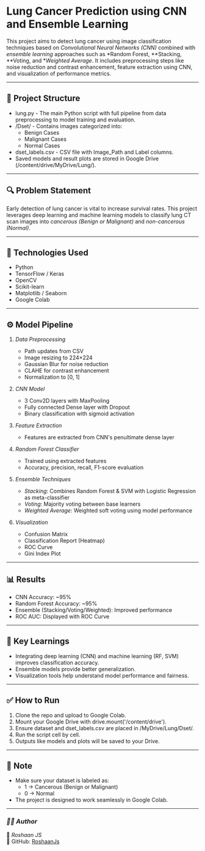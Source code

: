 # Lung Cancer Prediction using CNN and Ensemble Learning

This project aims to detect lung cancer using image classification techniques based on *Convolutional Neural Networks (CNN)* combined with *ensemble learning* approaches such as *Random Forest, **Stacking, **Voting, and **Weighted Average*. It includes preprocessing steps like noise reduction and contrast enhancement, feature extraction using CNN, and visualization of performance metrics.

---

## 📁 Project Structure

- lung.py - The main Python script with full pipeline from data preprocessing to model training and evaluation.
- /Dset/ - Contains images categorized into:
  - Benign Cases
  - Malignant Cases
  - Normal Cases
- dset_labels.csv - CSV file with Image_Path and Label columns.
- Saved models and result plots are stored in Google Drive (/content/drive/MyDrive/Lung/).

---

## 🔍 Problem Statement

Early detection of lung cancer is vital to increase survival rates. This project leverages deep learning and machine learning models to classify lung CT scan images into *cancerous (Benign or Malignant)* and *non-cancerous (Normal)*.

---

## 🚀 Technologies Used

- Python
- TensorFlow / Keras
- OpenCV
- Scikit-learn
- Matplotlib / Seaborn
- Google Colab

---

## ⚙ Model Pipeline

1. *Data Preprocessing*
   - Path updates from CSV
   - Image resizing to 224×224
   - Gaussian Blur for noise reduction
   - CLAHE for contrast enhancement
   - Normalization to [0, 1]

2. *CNN Model*
   - 3 Conv2D layers with MaxPooling
   - Fully connected Dense layer with Dropout
   - Binary classification with sigmoid activation

3. *Feature Extraction*
   - Features are extracted from CNN's penultimate dense layer

4. *Random Forest Classifier*
   - Trained using extracted features
   - Accuracy, precision, recall, F1-score evaluation

5. *Ensemble Techniques*
   - *Stacking*: Combines Random Forest & SVM with Logistic Regression as meta-classifier
   - *Voting*: Majority voting between base learners
   - *Weighted Average*: Weighted soft voting using model performance

6. *Visualization*
   - Confusion Matrix
   - Classification Report (Heatmap)
   - ROC Curve
   - Gini Index Plot

---

## 📊 Results

- CNN Accuracy: ~95%
- Random Forest Accuracy: ~95%
- Ensemble (Stacking/Voting/Weighted): Improved performance
- ROC AUC: Displayed with ROC Curve

---

## 🧠 Key Learnings

- Integrating deep learning (CNN) and machine learning (RF, SVM) improves classification accuracy.
- Ensemble models provide better generalization.
- Visualization tools help understand model performance and fairness.

---

## ✅ How to Run

1. Clone the repo and upload to Google Colab.
2. Mount your Google Drive with drive.mount('/content/drive').
3. Ensure dataset and dset_labels.csv are placed in /MyDrive/Lung/Dset/.
4. Run the script cell by cell.
5. Outputs like models and plots will be saved to your Drive.

---

## 📌 Note

- Make sure your dataset is labeled as:  
  - 1 → Cancerous (Benign or Malignant)  
  - 0 → Normal
- The project is designed to work seamlessly in Google Colab.

---
### *🧑‍💻 Author*
👤 *Roshaan JS*  
🔗 GitHub: [RoshaanJs](https://github.com/RoshaanJs)
